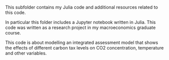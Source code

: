 This subfolder contains my Julia code and additional resources related to this code.

In particular this folder includes a Jupyter notebook written in Julia. This code was written as a research project in my macroeconomics graduate course.

This code is about modelling an integrated assessment model that shows the effects of different carbon tax levels on CO2 concentration, temperature and other variables.
